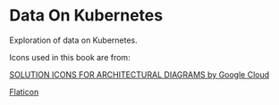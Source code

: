 # Data On Kubernetes

Exploration of data on Kubernetes.

Icons used in this book are from:

[SOLUTION ICONS FOR ARCHITECTURAL DIAGRAMS by Google Cloud](https://cloud.google.com/icons/)

[Flaticon](https://www.flaticon.com/)


